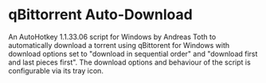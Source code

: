 # qBittorrent Auto-Download
An AutoHotkey 1.1.33.06 script for Windows by Andreas Toth to automatically download a torrent using qBittorent for Windows with download options set to "download in sequential order" and "download first and last pieces first". The download options and behaviour of the script is configurable via its tray icon.
